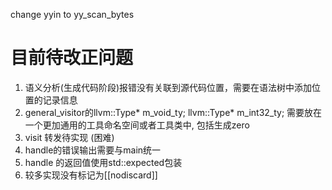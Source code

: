 change yyin to yy_scan_bytes 

# 目前待改正问题
1. 语义分析(生成代码阶段)报错没有关联到源代码位置，需要在语法树中添加位置的记录信息
2. general_visitor的llvm::Type* m_void_ty; llvm::Type* m_int32_ty; 需要放在一个更加通用的工具命名空间或者工具类中, 包括生成zero
3. visit 转发待实现 (困难)
4. handle的错误输出需要与main统一
5. handle 的返回值使用std::expected包装
6. 较多实现没有标记为[[nodiscard]]

